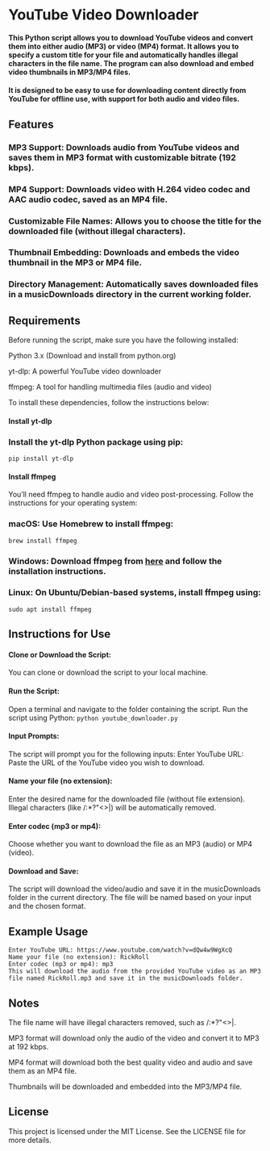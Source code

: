 # YouTube Video Downloader

#### This Python script allows you to download YouTube videos and convert them into either audio (MP3) or video (MP4) format. It allows you to specify a custom title for your file and automatically handles illegal characters in the file name. The program can also download and embed video thumbnails in MP3/MP4 files.

#### It is designed to be easy to use for downloading content directly from YouTube for offline use, with support for both audio and video files.

## Features


### MP3 Support: Downloads audio from YouTube videos and saves them in MP3 format with customizable bitrate (192 kbps).

### MP4 Support: Downloads video with H.264 video codec and AAC audio codec, saved as an MP4 file.

### Customizable File Names: Allows you to choose the title for the downloaded file (without illegal characters).

### Thumbnail Embedding: Downloads and embeds the video thumbnail in the MP3 or MP4 file.

### Directory Management: Automatically saves downloaded files in a musicDownloads directory in the current working folder.


## Requirements


Before running the script, make sure you have the following installed:

Python 3.x (Download and install from python.org)

yt-dlp: A powerful YouTube video downloader

ffmpeg: A tool for handling multimedia files (audio and video)

To install these dependencies, follow the instructions below:


#### Install yt-dlp

### Install the yt-dlp Python package using pip:

```pip install yt-dlp```


#### Install ffmpeg

You’ll need ffmpeg to handle audio and video post-processing. Follow the instructions for your operating system:

### macOS: Use Homebrew to install ffmpeg:

```brew install ffmpeg```

### Windows: Download ffmpeg from [here](https://ffmpeg.org/download.html) and follow the installation instructions.

### Linux: On Ubuntu/Debian-based systems, install ffmpeg using:

```sudo apt install ffmpeg```

## Instructions for Use

#### Clone or Download the Script:
You can clone or download the script to your local machine.

#### Run the Script: 
Open a terminal and navigate to the folder containing the script. Run the script using Python:
```python youtube_downloader.py```

#### Input Prompts: 
The script will prompt you for the following inputs:
Enter YouTube URL: Paste the URL of the YouTube video you wish to download.

#### Name your file (no extension): 
Enter the desired name for the downloaded file (without file extension). Illegal characters (like /:*?"<>|) will be automatically removed.

#### Enter codec (mp3 or mp4): 
Choose whether you want to download the file as an MP3 (audio) or MP4 (video).

#### Download and Save: 
The script will download the video/audio and save it in the musicDownloads folder in the current directory. The file will be named based on your input and the chosen format.

## Example Usage
```
Enter YouTube URL: https://www.youtube.com/watch?v=dQw4w9WgXcQ
Name your file (no extension): RickRoll
Enter codec (mp3 or mp4): mp3
This will download the audio from the provided YouTube video as an MP3 file named RickRoll.mp3 and save it in the musicDownloads folder.
```


## Notes

The file name will have illegal characters removed, such as /:*?"<>|.

MP3 format will download only the audio of the video and convert it to MP3 at 192 kbps.

MP4 format will download both the best quality video and audio and save them as an MP4 file.

Thumbnails will be downloaded and embedded into the MP3/MP4 file.

## License

This project is licensed under the MIT License. See the LICENSE file for more details.
